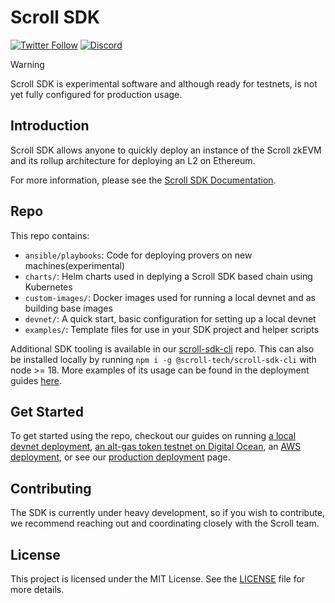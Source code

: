 # Scroll SDK
[![Twitter Follow](https://img.shields.io/twitter/follow/Scroll_ZKP?style=social)](https://twitter.com/Scroll_ZKP)
[![Discord](https://img.shields.io/discord/984015101017346058?color=%235865F2&label=Discord&logo=discord&logoColor=%23fff)](https://discord.gg/scroll)

> [!WARNING]
> Scroll SDK is experimental software and although ready for testnets, is not yet fully configured for production usage.

## Introduction

Scroll SDK allows anyone to quickly deploy an instance of the Scroll zkEVM and its rollup architecture for deploying an L2 on Ethereum.

For more information, please see the [Scroll SDK Documentation](https://docs.scroll.io/en/sdk/).

## Repo
This repo contains:
- `ansible/playbooks`: Code for deploying provers on new machines(experimental)
- `charts/`: Helm charts used in deplying a Scroll SDK based chain using Kubernetes
- `custom-images/`: Docker images used for running a local devnet and as building base images
- `devnet/`: A quick start, basic configuration for setting up a local devnet
- `examples/`: Template files for use in your SDK project and helper scripts
  
Additional SDK tooling is available in our [scroll-sdk-cli](https://www.github.com/scroll-tech/scroll-sdk-cli) repo. This can also be installed locally by running `npm i -g @scroll-tech/scroll-sdk-cli` with node >= 18. More examples of its usage can be found in the deployment guides [here](https://scroll-sdk-init.docs.scroll.xyz/en/sdk/).

## Get Started

To get started using the repo, checkout our guides on running [a local devnet deployment](https://docs.scroll.io/en/sdk/guides/devnet-deployment/), [an alt-gas token testnet on Digital Ocean](https://docs.scroll.io/en/sdk/guides/digital-ocean-alt-gas-token/), an [AWS deployment](https://docs.scroll.io/en/sdk/guides/aws-deployment/), or see our [production deployment](https://docs.scroll.io/en/sdk/guides/production-deployment/) page.

## Contributing

The SDK is currently under heavy development, so if you wish to contribute, we recommend reaching out and coordinating closely with the Scroll team.

## License

This project is licensed under the MIT License. See the [LICENSE](./LICENSE) file for more details.
